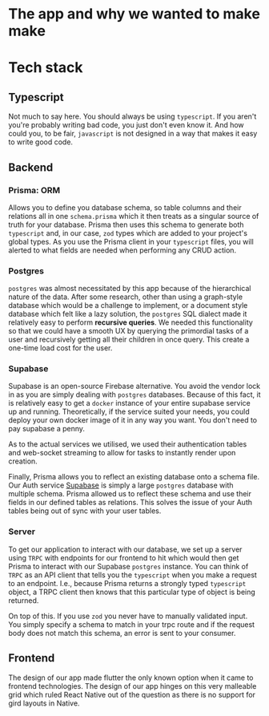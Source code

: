 # The app and why we wanted to make make

# Tech stack

## Typescript

Not much to say here. You should always be using `typescript`. If you aren't
you're probably writing bad code, you just don't even know it. And how could
you, to be fair, `javascript` is not designed in a way that makes it easy to
write good code.

## Backend

### Prisma: ORM

Allows you to define you database schema, so table columns and their relations
all in one `schema.prisma` which it then treats as a singular source of truth
for your database. Prisma then uses this schema to generate both `typescript`
and, in our case, `zod` types which are added to your project's global types.
As you use the Prisma client in your `typescript` files, you will alerted to
what fields are needed when performing any CRUD action.

### Postgres

`postgres` was almost necessitated by this app because of the hierarchical
nature of the data. After some research, other than using a graph-style
database which would be a challenge to implement, or a document style database
which felt like a lazy solution, the `postgres` SQL dialect made it relatively
easy to perform **recursive queries**. We needed this functionality so that we
could have a smooth UX by querying the primordial tasks of a user and
recursively getting all their children in once query. This create a one-time
load cost for the user.

### Supabase

Supabase is an open-source Firebase alternative. You avoid the vendor lock in as
you are simply dealing with `postgres` databases. Because of this fact, it is
relatively easy to get a `docker` instance of your entire supabase service up
and running. Theoretically, if the service suited your needs, you could deploy
your own docker image of it in any way you want. You don't need to pay supabase
a penny.

As to the actual services we utilised, we used their authentication tables and
web-socket streaming to allow for tasks to instantly render upon creation.

Finally, Prisma allows you to reflect an existing database onto a schema file.
Our Auth service [Supabase](https://supabase.com) is simply a large `postgres`
database with multiple schema. Prisma allowed us to reflect these schema and use
their fields in our defined tables as relations. This solves the issue of your
Auth tables being out of sync with your user tables.

### Server

To get our application to interact with our database, we set up a server using
`TRPC` with endpoints for our frontend to hit which would then get Prisma to
interact with our Supabase `postgres` instance. You can think of `TRPC` as an
API client that tells you the `typescript` when you make a request to an
endpoint. I.e., because Prisma returns a strongly typed `typescript` object,
a TRPC client then knows that this particular type of object is being returned.

On top of this. If you use `zod` you never have to manually validated input. You
simply specify a schema to match in your trpc route and if the request body does
not match this schema, an error is sent to your consumer.

## Frontend

The design of our app made flutter the only known option when it came to
frontend technologies. The design of our app hinges on this very malleable grid
which ruled React Native out of the question as there is no support for gird
layouts in Native.
